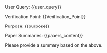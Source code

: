 User Query: {{user_query}}

Verification Point: {{Verification_Point}}

Purpose: {{purpose}}

Paper Summaries:
{{papers_content}}

Please provide a summary based on the above.